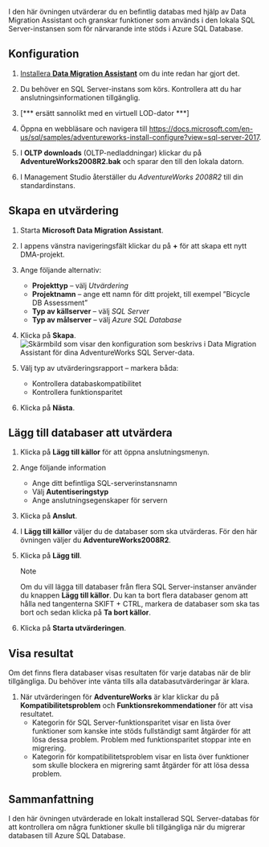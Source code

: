 I den här övningen utvärderar du en befintlig databas med hjälp av Data Migration Assistant och granskar funktioner som används i den lokala SQL Server-instansen som för närvarande inte stöds i Azure SQL Database.

## <a name="setup"></a>Konfiguration

1. [Installera **Data Migration Assistant**](https://www.microsoft.com/en-us/download/details.aspx?id=53595) om du inte redan har gjort det.

1. Du behöver en SQL Server-instans som körs. Kontrollera att du har anslutningsinformationen tillgänglig.
1. [*** ersätt sannolikt med en virtuell LOD-dator ***] <!-- TODO: -->

1. Öppna en webbläsare och navigera till https://docs.microsoft.com/en-us/sql/samples/adventureworks-install-configure?view=sql-server-2017.

1. I **OLTP downloads** (OLTP-nedladdningar) klickar du på **AdventureWorks2008R2.bak** och sparar den till den lokala datorn.

1. I Management Studio återställer du *AdventureWorks 2008R2* till din standardinstans.

## <a name="create-an-assessment"></a>Skapa en utvärdering

1. Starta **Microsoft Data Migration Assistant**.

1. I appens vänstra navigeringsfält klickar du på __+__ för att skapa ett nytt DMA-projekt.

1. Ange följande alternativ:
    - **Projekttyp** – välj *Utvärdering*
    - **Projektnamn** – ange ett namn för ditt projekt, till exempel ”Bicycle DB Assessment”
    - **Typ av källserver** – välj *SQL Server*
    - **Typ av målserver** – välj *Azure SQL Database*

1. Klicka på **Skapa**.
    ![Skärmbild som visar den konfiguration som beskrivs i Data Migration Assistant för dina AdventureWorks SQL Server-data.](../media-draft/3-create-assessment.png)

1. Välj typ av utvärderingsrapport – markera båda:
    - Kontrollera databaskompatibilitet
    - Kontrollera funktionsparitet

1. Klicka på **Nästa**.

## <a name="add-databases-to-assess"></a>Lägg till databaser att utvärdera

1. Klicka på **Lägg till källor** för att öppna anslutningsmenyn.
2. Ange följande information
    - Ange ditt befintliga SQL-serverinstansnamn
    - Välj **Autentiseringstyp**
    - Ange anslutningsegenskaper för servern
3. Klicka på **Anslut**.
4. I **Lägg till källor** väljer du de databaser som ska utvärderas. För den här övningen väljer du **AdventureWorks2008R2**.
5. Klicka på **Lägg till**.
    > [!NOTE]
    > Om du vill lägga till databaser från flera SQL Server-instanser använder du knappen **Lägg till källor**. Du kan ta bort flera databaser genom att hålla ned tangenterna SKIFT + CTRL, markera de databaser som ska tas bort och sedan klicka på **Ta bort källor**.

6. Klicka på **Starta utvärderingen**.

## <a name="view-results"></a>Visa resultat

Om det finns flera databaser visas resultaten för varje databas när de blir tillgängliga. Du behöver inte vänta tills alla databasutvärderingar är klara.

1. När utvärderingen för **AdventureWorks** är klar klickar du på **Kompatibilitetsproblem** och **Funktionsrekommendationer** för att visa resultatet.
    - Kategorin för SQL Server-funktionsparitet visar en lista över funktioner som kanske inte stöds fullständigt samt åtgärder för att lösa dessa problem. Problem med funktionsparitet stoppar inte en migrering.
    - Kategorin för kompatibilitetsproblem visar en lista över funktioner som skulle blockera en migrering samt åtgärder för att lösa dessa problem.

## <a name="summary"></a>Sammanfattning

I den här övningen utvärderade en lokalt installerad SQL Server-databas för att kontrollera om några funktioner skulle bli tillgängliga när du migrerar databasen till Azure SQL Database.